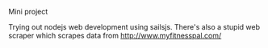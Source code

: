 Mini project

Trying out nodejs web development using sailsjs.
There's also a stupid web scraper which scrapes data from http://www.myfitnesspal.com/